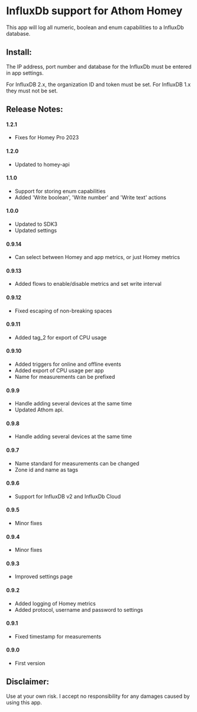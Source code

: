 # InfluxDb support for Athom Homey

This app will log all numeric, boolean and enum capabilities to a InfluxDb database.

## Install:

The IP address, port number and database for the InfluxDb must be entered in app settings.

For InfluxDB 2.x, the organization ID and token must be set.  For InfluxDB 1.x they must not be set.

## Release Notes:

#### 1.2.1

- Fixes for Homey Pro 2023

#### 1.2.0

- Updated to homey-api

#### 1.1.0

- Support for storing enum capabilities
- Added 'Write boolean', 'Write number' and 'Write text' actions

#### 1.0.0

- Updated to SDK3
- Updated settings

#### 0.9.14

- Can select between Homey and app metrics, or just Homey metrics

#### 0.9.13

- Added flows to enable/disable metrics and set write interval 

#### 0.9.12

- Fixed escaping of non-breaking spaces

#### 0.9.11

- Added tag_2 for export of CPU usage

#### 0.9.10

- Added triggers for online and offline events
- Added export of CPU usage per app
- Name for measurements can be prefixed

#### 0.9.9

- Handle adding several devices at the same time
- Updated Athom api.

#### 0.9.8

- Handle adding several devices at the same time

#### 0.9.7

- Name standard for measurements can be changed
- Zone id and name as tags

#### 0.9.6

- Support for InfluxDB v2 and InfluxDb Cloud

#### 0.9.5

- Minor fixes

#### 0.9.4

- Minor fixes

#### 0.9.3

- Improved settings page

#### 0.9.2

- Added logging of Homey metrics
- Added protocol, username and password to settings

#### 0.9.1

- Fixed timestamp for measurements

#### 0.9.0

- First version


## Disclaimer:

Use at your own risk. I accept no responsibility for any damages caused by using this app.

